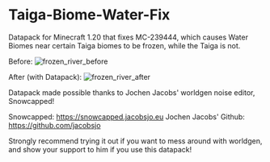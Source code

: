 # Taiga-Biome-Water-Fix
Datapack for Minecraft 1.20 that fixes MC-239444, which causes Water Biomes near certain Taiga biomes to be frozen, while the Taiga is not.

Before: 
![frozen_river_before](https://github.com/Quidvio/Taiga-Biome-Water-Fix/assets/105707614/fef0b4b4-75d2-4799-b61c-0300e42bcfad)

After (with Datapack):
![frozen_river_after](https://github.com/Quidvio/Taiga-Biome-Water-Fix/assets/105707614/9b77ded4-5aa7-4728-a9a7-54bc0e8c4773)


Datapack made possible thanks to Jochen Jacobs' worldgen noise editor, Snowcapped! 

Snowcapped: https://snowcapped.jacobsjo.eu
Jochen Jacobs' Github: https://github.com/jacobsjo

Strongly recommend trying it out if you want to mess around with worldgen, and show your support to him if you use this datapack!
